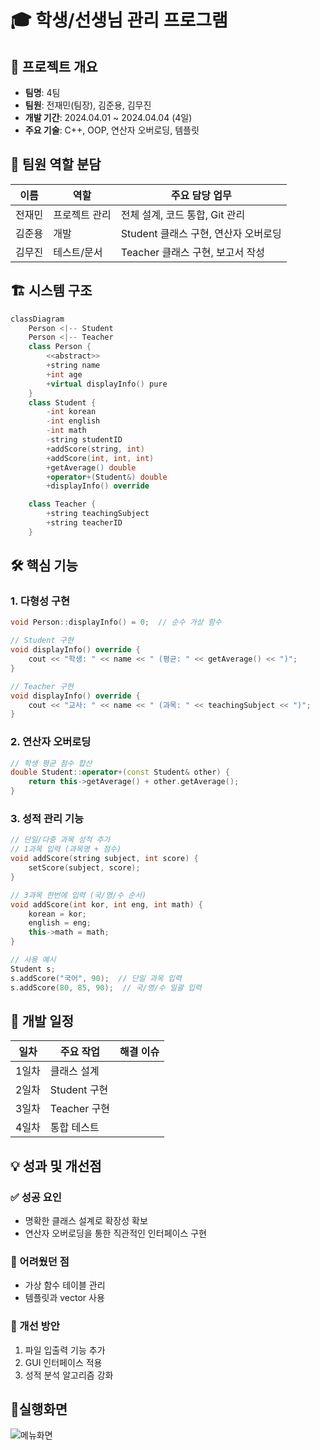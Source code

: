 
# 🎓 학생/선생님 관리 프로그램

## 📌 프로젝트 개요
- **팀명**: 4팀  
- **팀원**: 전재민(팀장), 김준용, 김무진  
- **개발 기간**: 2024.04.01 ~ 2024.04.04 (4일)  
- **주요 기술**: C++, OOP, 연산자 오버로딩, 템플릿  

## 👥 팀원 역할 분담
| 이름 | 역할 | 주요 담당 업무 |
|------|-----|---------------|
| 전재민 | 프로젝트 관리 | 전체 설계, 코드 통합, Git 관리 |
| 김준용 | 개발 | Student 클래스 구현, 연산자 오버로딩 |
| 김무진 | 테스트/문서 | Teacher 클래스 구현, 보고서 작성 |

## 🏗️ 시스템 구조
```cpp
classDiagram
    Person <|-- Student
    Person <|-- Teacher
    class Person {
        <<abstract>>
        +string name
        +int age
        +virtual displayInfo() pure
    }
    class Student {
        -int korean
        -int english
        -int math
        -string studentID
        +addScore(string, int)
        +addScore(int, int, int)
        +getAverage() double
        +operator+(Student&) double
        +displayInfo() override

    class Teacher {
        +string teachingSubject
        +string teacherID
    }
```

## 🛠️ 핵심 기능
### 1. 다형성 구현
```cpp
void Person::displayInfo() = 0;  // 순수 가상 함수

// Student 구현
void displayInfo() override {
    cout << "학생: " << name << " (평균: " << getAverage() << ")";
}

// Teacher 구현
void displayInfo() override {
    cout << "교사: " << name << " (과목: " << teachingSubject << ")";
}
```

### 2. 연산자 오버로딩
```cpp
// 학생 평균 점수 합산
double Student::operator+(const Student& other) {
    return this->getAverage() + other.getAverage();
}
```

### 3. 성적 관리 기능
```cpp
// 단일/다중 과목 성적 추가
// 1과목 입력 (과목명 + 점수)
void addScore(string subject, int score) {
    setScore(subject, score);
}

// 3과목 한번에 입력 (국/영/수 순서)
void addScore(int kor, int eng, int math) {
    korean = kor;
    english = eng;
    this->math = math;
}

// 사용 예시
Student s;
s.addScore("국어", 90);  // 단일 과목 입력
s.addScore(80, 85, 90);  // 국/영/수 일괄 입력
```

## 📅 개발 일정
| 일차 | 주요 작업 | 해결 이슈 |
|------|----------|----------|
| 1일차 | 클래스 설계 
| 2일차 | Student 구현
| 3일차 | Teacher 구현
| 4일차 | 통합 테스트 

## 💡 성과 및 개선점
### ✅ 성공 요인
- 명확한 클래스 설계로 확장성 확보
- 연산자 오버로딩을 통한 직관적인 인터페이스 구현

### 🔧 어려웠던 점
- 가상 함수 테이블 관리
- 템플릿과 vector 사용

### 🔄 개선 방안
1. 파일 입출력 기능 추가
2. GUI 인터페이스 적용
3. 성적 분석 알고리즘 강화

## 📄실행화면
![메뉴화면](메뉴화면.png)
